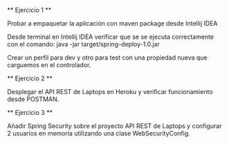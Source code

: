 ** Ejercicio 1 **

Probar a empaquetar la aplicación con maven package desde Intellij IDEA

Desde terminal en Intellij IDEA verificar que se se ejecuta correctamente con el comando: 
java -jar target/spring-deploy-1.0.jar

Crear un perfil para dev y otro para test con una propiedad nueva que carguemos en el controlador.

** Ejercicio 2 **

Desplegar el API REST de Laptops en Heroku y verificar funcionamiento desde POSTMAN.

** Ejercicio 3 **

Añadir Spring Security sobre el proyecto API REST de Laptops y configurar 2 usuarios en memoria utilizando una clase WebSecurityConfig.
